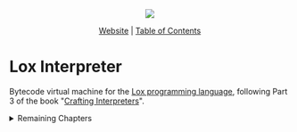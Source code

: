 <div align="center">
    <img src="https://craftinginterpreters.com/image/header.png">

  [Website][Crafting Interpreters] | [Table of Contents]
</div>

[Crafting Interpreters]: https://craftinginterpreters.com/
[Table of Contents]: https://craftinginterpreters.com/contents.html
[Lox programming language]: https://craftinginterpreters.com/the-lox-language.html

# Lox Interpreter
Bytecode virtual machine for the [Lox programming language], following Part 3 of the book "[Crafting Interpreters]".

<details>
<summary>Remaining Chapters</summary>

- 25. Closures
- 26. Garbage Collection
- 27. Classes and Instances
- 28. Methods and Initializers
- 29. Superclasses
- 30. Optimization 